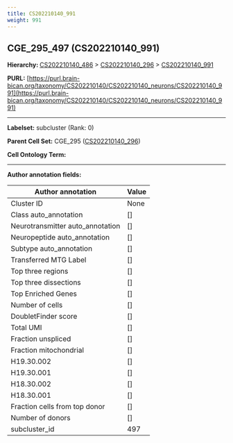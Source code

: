 ```yaml
---
title: CS202210140_991
weight: 991
---
```

## CGE_295_497 (CS202210140_991)
<b>Hierarchy: </b>
[CS202210140_486](../CS202210140_486) >
[CS202210140_296](../CS202210140_296) >
[CS202210140_991](../CS202210140_991)

**PURL:** [https://purl.brain-bican.org/taxonomy/CS202210140/CS202210140_neurons/CS202210140_991](https://purl.brain-bican.org/taxonomy/CS202210140/CS202210140_neurons/CS202210140_991)

---


**Labelset:** subcluster (Rank: 0)

**Parent Cell Set:** CGE_295 ([CS202210140_296](../CS202210140_296))



**Cell Ontology Term:** 

[MARKER GENES.]: #


---

[TRANSFERRED ANNOTATIONS.]: #


[AUTHOR ANNOTATION FIELDS.]: #


**Author annotation fields:**

| Author annotation | Value |
|-------------------|-------|
|Cluster ID|None|
|Class auto_annotation|[]|
|Neurotransmitter auto_annotation|[]|
|Neuropeptide auto_annotation|[]|
|Subtype auto_annotation|[]|
|Transferred MTG Label|[]|
|Top three regions|[]|
|Top three dissections|[]|
|Top Enriched Genes|[]|
|Number of cells|[]|
|DoubletFinder score|[]|
|Total UMI|[]|
|Fraction unspliced|[]|
|Fraction mitochondrial|[]|
|H19.30.002|[]|
|H19.30.001|[]|
|H18.30.002|[]|
|H18.30.001|[]|
|Fraction cells from top donor|[]|
|Number of donors|[]|
|subcluster_id|497|
